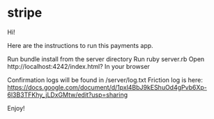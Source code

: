 # stripe

Hi!

Here are the instructions to run this payments app.

Run bundle install from the server directory
Run ruby server.rb
Open http://localhost:4242/index.html? In your browser

Confirmation logs will be found in /server/log.txt
Friction log is here: https://docs.google.com/document/d/1pxl4BbJ9kEShuOd4gPvb6Xp-6l3B3TFKhy_jLDxGMtw/edit?usp=sharing

Enjoy!